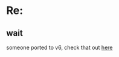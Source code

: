 # Re:
## wait
someone ported to v6, check that out [here](https://github.com/Firegoesblue/ShadowMod)
